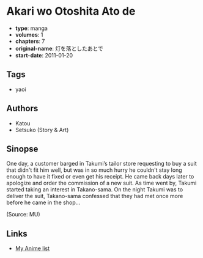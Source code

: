 # Akari wo Otoshita Ato de

-   **type**: manga
-   **volumes**: 1
-   **chapters**: 7
-   **original-name**: 灯を落としたあとで
-   **start-date**: 2011-01-20

## Tags

-   yaoi

## Authors

-   Katou
-   Setsuko (Story & Art)

## Sinopse

One day, a customer barged in Takumi’s tailor store requesting to buy a suit that didn't fit him well, but was in so much hurry he couldn't stay long enough to have it fixed or even get his receipt. He came back days later to apologize and order the commission of a new suit. As time went by, Takumi started taking an interest in Takano-sama. On the night Takumi was to deliver the suit, Takano-sama confessed that they had met once more before he came in the shop...

(Source: MU)

## Links

-   [My Anime list](https://myanimelist.net/manga/34447/Akari_wo_Otoshita_Ato_de)
